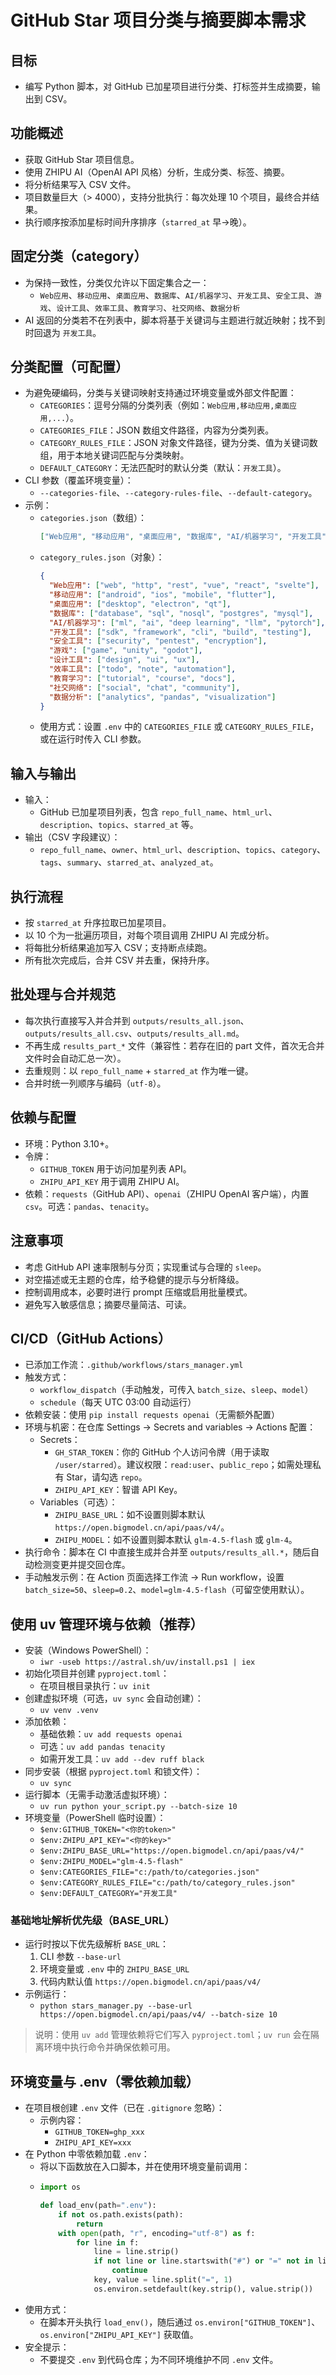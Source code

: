 # GitHub Star 项目分类与摘要脚本需求

## 目标
- 编写 Python 脚本，对 GitHub 已加星项目进行分类、打标签并生成摘要，输出到 CSV。

## 功能概述
- 获取 GitHub Star 项目信息。
- 使用 ZHIPU AI（OpenAI API 风格）分析，生成分类、标签、摘要。
- 将分析结果写入 CSV 文件。
- 项目数量巨大（> 4000），支持分批执行：每次处理 10 个项目，最终合并结果。
- 执行顺序按添加星标时间升序排序（`starred_at` 早→晚）。

## 固定分类（category）
- 为保持一致性，分类仅允许以下固定集合之一：
  - `Web应用`、`移动应用`、`桌面应用`、`数据库`、`AI/机器学习`、`开发工具`、`安全工具`、`游戏`、`设计工具`、`效率工具`、`教育学习`、`社交网络`、`数据分析`
- AI 返回的分类若不在列表中，脚本将基于关键词与主题进行就近映射；找不到时回退为 `开发工具`。

## 分类配置（可配置）
- 为避免硬编码，分类与关键词映射支持通过环境变量或外部文件配置：
  - `CATEGORIES`：逗号分隔的分类列表（例如：`Web应用,移动应用,桌面应用,...`）。
  - `CATEGORIES_FILE`：JSON 数组文件路径，内容为分类列表。
  - `CATEGORY_RULES_FILE`：JSON 对象文件路径，键为分类、值为关键词数组，用于本地关键词匹配与分类映射。
  - `DEFAULT_CATEGORY`：无法匹配时的默认分类（默认：`开发工具`）。
- CLI 参数（覆盖环境变量）：
  - `--categories-file`、`--category-rules-file`、`--default-category`。
- 示例：
  - `categories.json`（数组）：
    ```json
    ["Web应用", "移动应用", "桌面应用", "数据库", "AI/机器学习", "开发工具", "安全工具", "游戏", "设计工具", "效率工具", "教育学习", "社交网络", "数据分析"]
    ```
  - `category_rules.json`（对象）：
    ```json
    {
      "Web应用": ["web", "http", "rest", "vue", "react", "svelte"],
      "移动应用": ["android", "ios", "mobile", "flutter"],
      "桌面应用": ["desktop", "electron", "qt"],
      "数据库": ["database", "sql", "nosql", "postgres", "mysql"],
      "AI/机器学习": ["ml", "ai", "deep learning", "llm", "pytorch"],
      "开发工具": ["sdk", "framework", "cli", "build", "testing"],
      "安全工具": ["security", "pentest", "encryption"],
      "游戏": ["game", "unity", "godot"],
      "设计工具": ["design", "ui", "ux"],
      "效率工具": ["todo", "note", "automation"],
      "教育学习": ["tutorial", "course", "docs"],
      "社交网络": ["social", "chat", "community"],
      "数据分析": ["analytics", "pandas", "visualization"]
    }
    ```
  - 使用方式：设置 `.env` 中的 `CATEGORIES_FILE` 或 `CATEGORY_RULES_FILE`，或在运行时传入 CLI 参数。

## 输入与输出
- 输入：
  - GitHub 已加星项目列表，包含 `repo_full_name`、`html_url`、`description`、`topics`、`starred_at` 等。
- 输出（CSV 字段建议）：
  - `repo_full_name`、`owner`、`html_url`、`description`、`topics`、`category`、`tags`、`summary`、`starred_at`、`analyzed_at`。

## 执行流程
- 按 `starred_at` 升序拉取已加星项目。
- 以 10 个为一批遍历项目，对每个项目调用 ZHIPU AI 完成分析。
- 将每批分析结果追加写入 CSV；支持断点续跑。
- 所有批次完成后，合并 CSV 并去重，保持升序。

## 批处理与合并规范
- 每次执行直接写入并合并到 `outputs/results_all.json`、`outputs/results_all.csv`、`outputs/results_all.md`。
- 不再生成 `results_part_*` 文件（兼容性：若存在旧的 part 文件，首次无合并文件时会自动汇总一次）。
- 去重规则：以 `repo_full_name` + `starred_at` 作为唯一键。
- 合并时统一列顺序与编码（`utf-8`）。

## 依赖与配置
- 环境：Python 3.10+。
- 令牌：
  - `GITHUB_TOKEN` 用于访问加星列表 API。
  - `ZHIPU_API_KEY` 用于调用 ZHIPU AI。
 - 依赖：`requests`（GitHub API）、`openai`（ZHIPU OpenAI 客户端），内置 `csv`。可选：`pandas`、`tenacity`。

## 注意事项
- 考虑 GitHub API 速率限制与分页；实现重试与合理的 `sleep`。
- 对空描述或无主题的仓库，给予稳健的提示与分析降级。
- 控制调用成本，必要时进行 prompt 压缩或启用批量模式。
- 避免写入敏感信息；摘要尽量简洁、可读。

## CI/CD（GitHub Actions）
- 已添加工作流：`.github/workflows/stars_manager.yml`
- 触发方式：
  - `workflow_dispatch`（手动触发，可传入 `batch_size`、`sleep`、`model`）
  - `schedule`（每天 UTC 03:00 自动运行）
- 依赖安装：使用 `pip install requests openai`（无需额外配置）
- 环境与机密：在仓库 Settings → Secrets and variables → Actions 配置：
  - Secrets：
    - `GH_STAR_TOKEN`：你的 GitHub 个人访问令牌（用于读取 `/user/starred`）。建议权限：`read:user`、`public_repo`；如需处理私有 Star，请勾选 `repo`。
    - `ZHIPU_API_KEY`：智谱 API Key。
  - Variables（可选）：
    - `ZHIPU_BASE_URL`：如不设置则脚本默认 `https://open.bigmodel.cn/api/paas/v4/`。
    - `ZHIPU_MODEL`：如不设置则脚本默认 `glm-4.5-flash` 或 `glm-4`。
- 执行命令：脚本在 CI 中直接生成并合并至 `outputs/results_all.*`，随后自动检测变更并提交回仓库。
- 手动触发示例：在 Action 页面选择工作流 → Run workflow，设置 `batch_size=50`、`sleep=0.2`、`model=glm-4.5-flash`（可留空使用默认）。

## 使用 uv 管理环境与依赖（推荐）
- 安装（Windows PowerShell）：
  - `iwr -useb https://astral.sh/uv/install.ps1 | iex`
- 初始化项目并创建 `pyproject.toml`：
  - 在项目根目录执行：`uv init`
- 创建虚拟环境（可选，`uv sync` 会自动创建）：
  - `uv venv .venv`
- 添加依赖：
  - 基础依赖：`uv add requests openai`
  - 可选：`uv add pandas tenacity`
  - 如需开发工具：`uv add --dev ruff black`
- 同步安装（根据 `pyproject.toml` 和锁文件）：
  - `uv sync`
- 运行脚本（无需手动激活虚拟环境）：
  - `uv run python your_script.py --batch-size 10`
- 环境变量（PowerShell 临时设置）：
  - `$env:GITHUB_TOKEN="<你的token>"`
  - `$env:ZHIPU_API_KEY="<你的key>"`
  - `$env:ZHIPU_BASE_URL="https://open.bigmodel.cn/api/paas/v4/"`
  - `$env:ZHIPU_MODEL="glm-4.5-flash"`
  - `$env:CATEGORIES_FILE="c:/path/to/categories.json"`
  - `$env:CATEGORY_RULES_FILE="c:/path/to/category_rules.json"`
  - `$env:DEFAULT_CATEGORY="开发工具"`

### 基础地址解析优先级（BASE_URL）
- 运行时按以下优先级解析 `BASE_URL`：
  1. CLI 参数 `--base-url`
  2. 环境变量或 `.env` 中的 `ZHIPU_BASE_URL`
  3. 代码内默认值 `https://open.bigmodel.cn/api/paas/v4/`
- 示例运行：
  - `python stars_manager.py --base-url https://open.bigmodel.cn/api/paas/v4/ --batch-size 10`

> 说明：使用 `uv add` 管理依赖将它们写入 `pyproject.toml`；`uv run` 会在隔离环境中执行命令并确保依赖可用。

## 环境变量与 .env（零依赖加载）
- 在项目根创建 `.env` 文件（已在 `.gitignore` 忽略）：
  - 示例内容：
    - `GITHUB_TOKEN=ghp_xxx`
    - `ZHIPU_API_KEY=xxx`
- 在 Python 中零依赖加载 `.env`：
  - 将以下函数放在入口脚本，并在使用环境变量前调用：
  - 
    ```python
    import os

    def load_env(path=".env"):
        if not os.path.exists(path):
            return
        with open(path, "r", encoding="utf-8") as f:
            for line in f:
                line = line.strip()
                if not line or line.startswith("#") or "=" not in line:
                    continue
                key, value = line.split("=", 1)
                os.environ.setdefault(key.strip(), value.strip())
    ```
- 使用方式：
  - 在脚本开头执行 `load_env()`，随后通过 `os.environ["GITHUB_TOKEN"]`、`os.environ["ZHIPU_API_KEY"]` 获取值。
- 安全提示：
  - 不要提交 `.env` 到代码仓库；为不同环境维护不同 `.env` 文件。